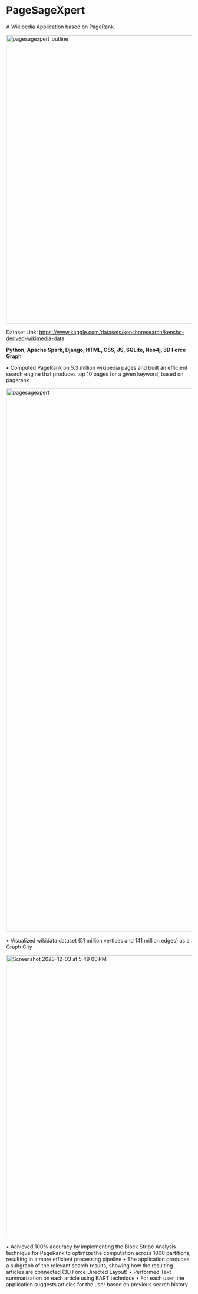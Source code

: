 # PageSageXpert
A Wikipedia Application based on PageRank

<img width="781" alt="pagesagexpert_outline" src="https://github.com/rhemaMarneni/PageSageXpert/assets/67055118/18c78201-22e8-4e5f-b4b1-eef0958174f3">

Dataset Link: https://www.kaggle.com/datasets/kenshoresearch/kensho-derived-wikimedia-data

**Python, Apache Spark, Django, HTML, CSS, JS, SQLite, Neo4j, 3D Force Graph**

• Computed PageRank on 5.3 million wikipedia pages and built an efficient search engine that produces top 10 pages for a given keyword, based on pagerank

<img width="1470" alt="pagesagexpert" src="https://github.com/rhemaMarneni/PageSageXpert/assets/67055118/e27ebd00-70b6-4e05-abef-8cb09c3190ca">

• Visualized wikidata dataset (51 million vertices and 141 million edges) as a Graph City

<img width="766" alt="Screenshot 2023-12-03 at 5 49 00 PM" src="https://github.com/rhemaMarneni/PageSageXpert/assets/67055118/966f2310-7948-4d55-8356-c2f2c4b2b615">

• Achieved 100% accuracy by implementing the Block Stripe Analysis technique for PageRank to optimize the
computation across 1000 partitions, resulting in a more efficient processing pipeline
• The application produces a subgraph of the relevant search results, showing how the resulting articles are connected (3D Force Directed Layout)
• Performed Text summarization on each article using BART technique
• For each user, the application suggests articles for the user based on previous search history
